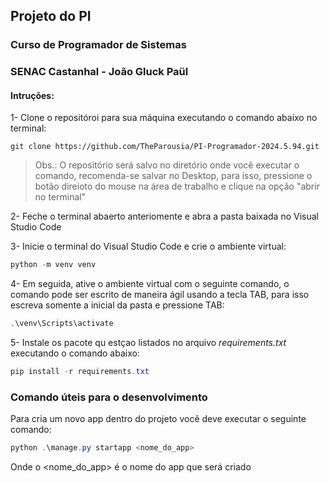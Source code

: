 ## Projeto do PI
### Curso de Programador de Sistemas
### SENAC Castanhal - João Gluck Paül

#### Intruções:

1- Clone o repositóroi para sua máquina executando o comando abaixo no terminal: 
```git
git clone https://github.com/TheParousia/PI-Programador-2024.5.94.git
```

> Obs.: O repositório será salvo no diretório onde você executar o comando, recomenda-se salvar no Desktop, para isso, pressione o botão direioto do mouse na área de trabalho e clique na opção "abrir no terminal"

2- Feche o terminal abaerto anteriomente e abra a pasta baixada no Visual Studio Code

3- Inicie o terminal do Visual Studio Code e crie o ambiente virtual:

```powershell
python -m venv venv 
```

4- Em seguida, ative o ambiente virtual com o seguinte comando, o comando pode ser escrito de maneira ágil usando a tecla TAB, para isso escreva somente a inicial da pasta e pressione TAB:
```powershell
.\venv\Scripts\activate
```

5- Instale os pacote qu estçao listados no arquivo <i>requirements.txt</i> executando o comando abaixo:
```powershell
pip install -r requirements.txt
```

### Comando úteis para o desenvolvimento
Para cria um novo app dentro do projeto você deve executar o seguinte comando:
```powershell
python .\manage.py startapp <nome_do_app>
```

Onde o <nome_do_app> é o nome do app que será criado



